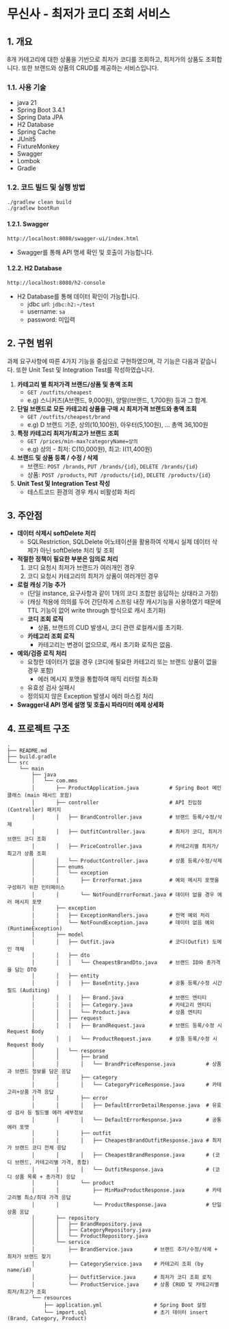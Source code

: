 # 무신사 - 최저가 코디 조회 서비스

## 1. 개요

8개 카테고리에 대한 상품을 기반으로 최저가 코디를 조회하고, 최저가의 상품도 조회합니다. 또한 브랜드와 상품의 CRUD를 제공하는 서비스입니다.

### 1.1. 사용 기술

- java 21
- Spring Boot 3.4.1
- Spring Data JPA
- H2 Database
- Spring Cache
- JUnit5
- FixtureMonkey
- Swagger
- Lombok
- Gradle

### 1.2. 코드 빌드 및 실행 방법

```bash
./gradlew clean build
./gradlew bootRun
```

#### 1.2.1. Swagger

`http://localhost:8080/swagger-ui/index.html`
- Swagger를 통해 API 명세 확인 및 호출이 가능합니다.

#### 1.2.2. H2 Database

`http://localhost:8080/h2-console`
- H2 Database를 통해 데이터 확인이 가능합니다.
  - jdbc url: `jdbc:h2:~/test`
  - username: `sa`
  - password: 미입력

## 2. 구현 범위

과제 요구사항에 따른 4가지 기능을 중심으로 구현하였으며, 각 기능은 다음과 같습니다.
또한 Unit Test 및 Integration Test를 작성하였습니다.

1. **카테고리 별 최저가격 브랜드/상품 및 총액 조회**
   - `GET /outfits/cheapest`
   - e.g) 스니커즈(A브랜드, 9,000원), 양말(I브랜드, 1,700원) 등과 그 합계. 
2. **단일 브랜드로 모든 카테고리 상품을 구매 시 최저가격 브랜드와 총액 조회** 
   - `GET /outfits/cheapest/brand`
   - e.g) D 브랜드 기준, 상의(10,100원), 아우터(5,100원), ... 총액 36,100원 
3. **특정 카테고리 최저가/최고가 브랜드 조회**
   - `GET /prices/min-max?categoryName=상의`
   - e.g) 상의 - 최저: C(10,000원), 최고: I(11,400원)
4. **브랜드 및 상품 등록 / 수정 / 삭제** 
   - 브랜드: `POST /brands`, `PUT /brands/{id}`, `DELETE /brands/{id}`
   - 상품: `POST /products`, `PUT /products/{id}`, `DELETE /products/{id}`
5. **Unit Test 및 Integration Test 작성**
    - 테스트코드 환경의 경우 캐시 비활성화 처리

## 3. 주안점

- **데이터 삭제시 softDelete 처리**
    - SQLRestriction, SQLDelete 어노테이션을 활용하여 삭제시 실제 데이터 삭제가 아닌 softDelete 처리 및 조회
- **적절한 정책이 필요한 부분은 임의로 처리**
  1. 코디 요청시 최저가 브랜드가 여러개인 경우
  2. 코디 요청시 카테고리의 최저가 상품이 여러개인 경우
- **로컬 캐싱 기능 추가**
    - (단일 instance, 요구사항과 같이 1개의 코디 조합만 응답하는 상태라고 가정)
    - (캐싱 적용에 의의를 두어 간단하게 스프링 내장 캐시기능을 사용하였기 때문에 TTL 기능이 없어 write through 방식으로 캐시 초기화)
  - **코디 조회 로직**
    - 상품, 브랜드의 CUD 발생시, 코디 관련 로컬캐시를 초기화.
  - **카테고리 조회 로직**
    - 카테고리는 변경이 없으므로, 캐시 초기화 로직은 없음.
- **예외/검증 로직 처리**
  - 요청한 데이터가 없을 경우 (코디에 필요한 카테고리 또는 브랜드 상품이 없을 경우 포함)
    - 에러 메시지 포맷을 통합하여 매직 리터럴 최소화
  - 유효성 검사 실패시
  - 정의되지 않은 Exception 발생시 에러 마스킹 처리
- **Swagger내 API 명세 설명 및 호출시 파라미터 예제 상세화**

## 4. 프로젝트 구조
```
.
├── README.md
├── build.gradle
└── src
    └── main
        ├── java
        │   └── com.mms
        │       ├── ProductApplication.java          # Spring Boot 메인 클래스 (main 메서드 포함)
        │       ├── controller                       # API 진입점(Controller) 패키지
        │       │   ├── BrandController.java         # 브랜드 등록/수정/삭제
        │       │   ├── OutfitController.java        # 최저가 코디, 최저가 브랜드 코디 조회
        │       │   ├── PriceController.java         # 카테고리별 최저가/최고가 상품 조회
        │       │   └── ProductController.java       # 상품 등록/수정/삭제
        │       ├── enums
        │       │   └── exception
        │       │       ├── ErrorFormat.java         # 예외 메시지 포맷을 구성하기 위한 인터페이스
        │       │       └── NotFoundErrorFormat.java # 데이터 없을 경우 에러 메시지 포맷
        │       ├── exception
        │       │   ├── ExceptionHandlers.java       # 전역 예외 처리
        │       │   └── NotFoundException.java       # 데이터 없음 예외 (RuntimeException)
        │       ├── model
        │       │   ├── Outfit.java                  # 코디(Outfit) 도메인 객체
        │       │   ├── dto
        │       │   │   └── CheapestBrandDto.java    # 브랜드 ID와 총가격을 담는 DTO
        │       │   ├── entity
        │       │   │   ├── BaseEntity.java          # 공통 등록/수정 시간 필드 (Auditing)
        │       │   │   ├── Brand.java               # 브랜드 엔티티
        │       │   │   ├── Category.java            # 카테고리 엔티티
        │       │   │   └── Product.java             # 상품 엔티티
        │       │   ├── request
        │       │   │   ├── BrandRequest.java        # 브랜드 등록/수정 시 Request Body
        │       │   │   └── ProductRequest.java      # 상품 등록/수정 시 Request Body
        │       │   └── response
        │       │       ├── brand
        │       │       │   └── BrandPriceResponse.java          # 상품과 브랜드 정보를 담은 응답
        │       │       ├── category
        │       │       │   └── CategoryPriceResponse.java       # 카테고리+상품 가격 응답
        │       │       ├── error
        │       │       │   ├── DefaultErrorDetailResponse.java  # 유효성 검사 등 필드별 에러 세부정보
        │       │       │   └── DefaultErrorResponse.java        # 공통 에러 포맷
        │       │       ├── outfit
        │       │       │   ├── CheapestBrandOutfitResponse.java # 최저가 브랜드 코디 전체 응답
        │       │       │   ├── CheapestBrandResponse.java       # (코디 브랜드, 카테고리별 가격, 총합)
        │       │       │   └── OutfitResponse.java              # (코디 상품 목록 + 총가격) 응답
        │       │       └── product
        │       │           ├── MinMaxProductResponse.java       # 카테고리별 최소/최대 가격 응답
        │       │           └── ProductResponse.java             # 단일 상품 응답
        │       ├── repository 
        │       │   ├── BrandRepository.java
        │       │   ├── CategoryRepository.java
        │       │   └── ProductRepository.java
        │       └── service 
        │           ├── BrandService.java       # 브랜드 추가/수정/삭제 + 최저가 브랜드 찾기
        │           ├── CategoryService.java    # 카테고리 조회 (by name/id)
        │           ├── OutfitService.java      # 최저가 코디 조회 로직
        │           └── ProductService.java     # 상품 CRUD 및 카테고리별 최저/최고가 조회
        └── resources
            ├── application.yml                 # Spring Boot 설정
            └── import.sql                      # 초기 데이터 insert (Brand, Category, Product)
```

